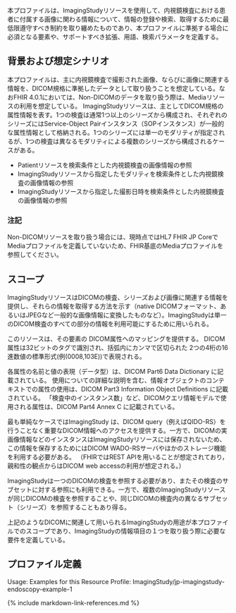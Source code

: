 本プロファイルは、ImagingStudyリソースを使用して、内視鏡検査における患者に付属する画像に関わる情報について、情報の登録や検索、取得するために最低限遵守すべき制約を取り纏めたものであり、本プロファイルに準拠する場合に必須となる要素や、サポートすべき拡張、用語、検索パラメータを定義する。

## 背景および想定シナリオ

本プロファイルは、主に内視鏡検査で撮影された画像、ならびに画像に関連する情報を、DICOM規格に準拠したデータとして取り扱うことを想定している。なおFHIR 4.0.1においては、Non-DICOMのデータを取り扱う際は、Mediaリソースの利用を想定している。
ImagingStudyリソースは、主としてDICOM規格の属性情報を表す。1つの検査は通常1つ以上のシリーズから構成され、それぞれのシリーズにはService-Object Pairインスタンス（SOPインスタンス）が一般的な属性情報として格納される。1つのシリーズには単一のモダリティが指定されるが、1つの検査は異なるモダリティによる複数のシリーズから構成されるケースがある。

* Patientリソースを検索条件とした内視鏡検査の画像情報の参照
* ImagingStudyリソースから指定したモダリティを検索条件とした内視鏡検査の画像情報の参照
* ImagingStudyリソースから指定した撮影日時を検索条件とした内視鏡検査の画像情報の参照

<h3>注記</h3>
Non-DICOMリソースを取り扱う場合には、現時点ではHL7 FHIR JP CoreでMediaプロファイルを定義していないため、FHIR基底のMediaプロファイルを参照してください。

## スコープ

ImagingStudyリソースはDICOMの検査、シリーズおよび画像に関連する情報を提供し、それらの情報を取得する方法を示す（native DICOMフォーマット、あるいはJPEGなど一般的な画像情報に変換したものなど）。ImagingStudyは単一のDICOM検査のすべての部分の情報を利用可能にするために用いられる。

このリソースは、その要素の DICOM属性へのマッピングを提供する。 DICOM属性は32ビットのタグで識別され、括弧内にカンマで区切られた 2つの4桁の16進数値の標準形式(例(0008,103E))で表現される。 

各属性の名前と値の表現（データ型）は、DICOM Part6 Data Dictionary に記載されている。 使用についての詳細な説明を含む、情報オブジェクトのコンテキストでの属性の使用は、DICOM Part3 Information Object Definitions に記載されている。 「検査中のインスタンス数」など、DICOMクエリ情報モデルで使用される属性は、DICOM Part4 Annex C に記載されている。

最も単純なケースではImagingStudy は、DICOM query（例えばQIDO-RS）を行うことなく重要なDICOM情報へのアクセスを提供する。一方で、DICOMの実画像情報などのインスタンスはImagingStudyリソースには保存されないため、この情報を保存するためにはDICOM WADO-RSサーバやほかのストレージ機能を利用する必要がある。 （FHIRではREST APIを用いることが想定されており，親和性の観点からはDICOM web accessの利用が想定される。）

ImagingStudyは一つのDICOMの検査を参照する必要があり、またその検査のサブセットに対する参照にも利用できる。一方で、複数のImagingStudyリソースが同じDICOMの検査を参照することや、同じDICOMの検査内の異なるサブセット（シリーズ）を参照することもあり得る。

上記のようなDICOMに関連して用いられるImagingStudyの用途が本プロファイルでのスコープであり、ImagingStudyの情報項目の１つを取り扱う際に必要な要件を定義している。


## プロファイル定義
Usage:
Examples for this Resource Profile: ImagingStudy/jp-imagingstudy-endoscopy-example-1

{% include markdown-link-references.md %}
